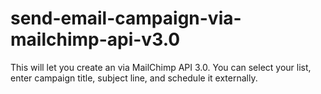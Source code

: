 # send-email-campaign-via-mailchimp-api-v3.0
This will let you create an via MailChimp API 3.0. You can select your list, enter campaign title, subject line, and schedule it externally.
